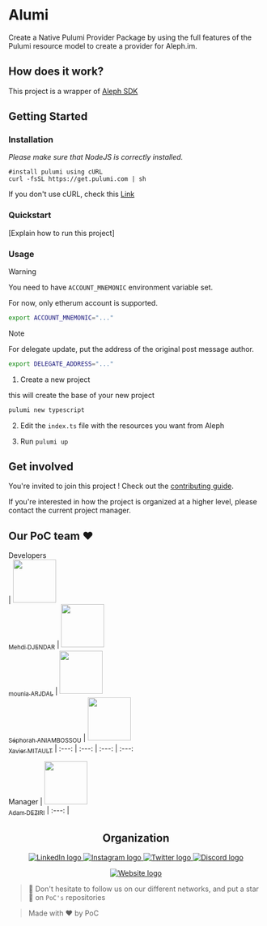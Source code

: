 # Alumi

Create a Native Pulumi Provider Package by using the full features of the Pulumi resource model to create a provider for Aleph.im.

## How does it work?

This project is a wrapper of [Aleph SDK](https://aleph-im.gitbook.io/ts-sdk/)

## Getting Started

### Installation

_Please make sure that NodeJS is correctly installed._

```
#install pulumi using cURL
curl -fsSL https://get.pulumi.com | sh
```

If you don't use cURL, check this [Link](https://www.pulumi.com/docs/install/)

### Quickstart

[Explain how to run this project]

### Usage

> [!WARNING]  
> You need to have `ACCOUNT_MNEMONIC` environment variable set.
>
> For now, only etherum account is supported.
> ```bash
> export ACCOUNT_MNEMONIC="..."
> ```

> [!NOTE]  
> For delegate update, put the address of the original post message author.
> ```bash
> export DELEGATE_ADDRESS="..."
> ```

1. Create a new project

this will create the base of your new project

```bash
pulumi new typescript
```

2. Edit the `index.ts` file with the resources you want from Aleph

3. Run `pulumi up`

## Get involved

You're invited to join this project ! Check out the [contributing guide](./CONTRIBUTING.md).

If you're interested in how the project is organized at a higher level, please contact the current project manager.

## Our PoC team ❤️

Developers  
| [<img src="https://github.com/SloWayyy.png?size=85" width=85><br><sub>Mehdi DJENDAR</sub>](https://github.com/SloWayyy) | [<img src="https://github.com/moonia.png?size=85" width=85><br><sub>mounia ARJDAL</sub>](https://github.com/moonia) | [<img src="https://github.com/sephorah.png?size=85" width=85><br><sub>Séphorah ANIAMBOSSOU</sub>](https://github.com/sephorah) | [<img src="https://github.com/Saverio976.png?size=85" width=85><br><sub>Xavier MITAULT</sub>](https://github.com/Saverio976)
| :---: | :---: | :---: | :---:

Manager
| [<img src="https://github.com/adamdeziri.png?size=85" width=85><br><sub>Adam DEZIRI</sub>](https://github.com/adamdeziri)
| :---: |

<h2 align=center>
Organization
</h2>

<p align='center'>
    <a href="https://www.linkedin.com/company/pocinnovation/mycompany/">
        <img src="https://img.shields.io/badge/LinkedIn-0077B5?style=for-the-badge&logo=linkedin&logoColor=white" alt="LinkedIn logo">
    </a>
    <a href="https://www.instagram.com/pocinnovation/">
        <img src="https://img.shields.io/badge/Instagram-E4405F?style=for-the-badge&logo=instagram&logoColor=white" alt="Instagram logo"
>
    </a>
    <a href="https://twitter.com/PoCInnovation">
        <img src="https://img.shields.io/badge/Twitter-1DA1F2?style=for-the-badge&logo=twitter&logoColor=white" alt="Twitter logo">
    </a>
    <a href="https://discord.com/invite/Yqq2ADGDS7">
        <img src="https://img.shields.io/badge/Discord-7289DA?style=for-the-badge&logo=discord&logoColor=white" alt="Discord logo">
    </a>
</p>
<p align=center>
    <a href="https://www.poc-innovation.fr/">
        <img src="https://img.shields.io/badge/WebSite-1a2b6d?style=for-the-badge&logo=GitHub Sponsors&logoColor=white" alt="Website logo">
    </a>
</p>

> 🚀 Don't hesitate to follow us on our different networks, and put a star 🌟 on `PoC's` repositories

> Made with ❤️ by PoC
